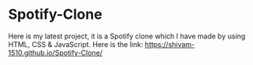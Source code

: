 # Spotify-Clone
Here is my latest project, it is a Spotify clone which I have made by using HTML, CSS &amp; JavaScript.
Here is the link: https://shivam-1510.github.io/Spotify-Clone/
